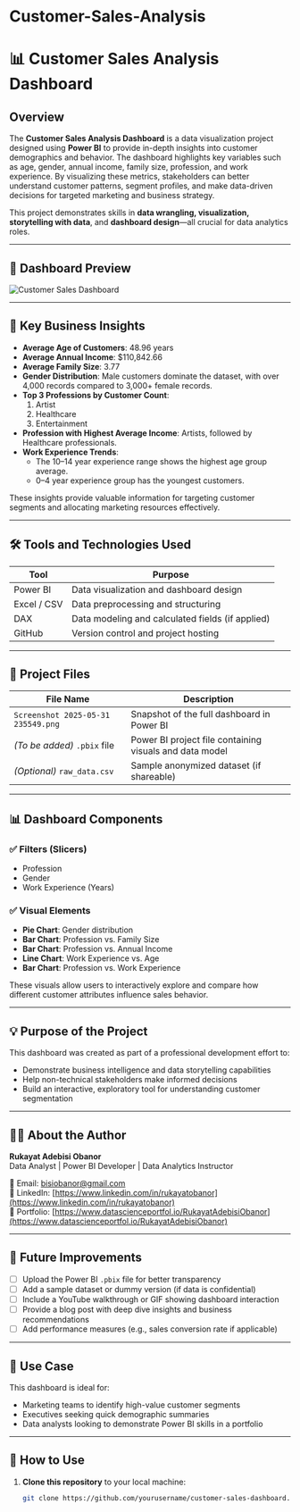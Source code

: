 # Customer-Sales-Analysis
# 📊 Customer Sales Analysis Dashboard

## Overview

The **Customer Sales Analysis Dashboard** is a data visualization project designed using **Power BI** to provide in-depth insights into customer demographics and behavior. The dashboard highlights key variables such as age, gender, annual income, family size, profession, and work experience. By visualizing these metrics, stakeholders can better understand customer patterns, segment profiles, and make data-driven decisions for targeted marketing and business strategy.

This project demonstrates skills in **data wrangling, visualization, storytelling with data**, and **dashboard design**—all crucial for data analytics roles.

---

## 📸 Dashboard Preview

![Customer Sales Dashboard](./Screenshot%202025-05-31%20235549.png)

---

## 🧠 Key Business Insights

- **Average Age of Customers**: 48.96 years  
- **Average Annual Income**: $110,842.66  
- **Average Family Size**: 3.77  
- **Gender Distribution**: Male customers dominate the dataset, with over 4,000 records compared to 3,000+ female records.
- **Top 3 Professions by Customer Count**:
  1. Artist
  2. Healthcare
  3. Entertainment
- **Profession with Highest Average Income**: Artists, followed by Healthcare professionals.
- **Work Experience Trends**:
  - The 10–14 year experience range shows the highest age group average.
  - 0–4 year experience group has the youngest customers.

These insights provide valuable information for targeting customer segments and allocating marketing resources effectively.

---

## 🛠️ Tools and Technologies Used

| Tool        | Purpose                          |
|-------------|----------------------------------|
| Power BI    | Data visualization and dashboard design |
| Excel / CSV | Data preprocessing and structuring |
| DAX         | Data modeling and calculated fields (if applied) |
| GitHub      | Version control and project hosting |

---

## 📂 Project Files

| File Name                                 | Description                                    |
|------------------------------------------|------------------------------------------------|
| `Screenshot 2025-05-31 235549.png`       | Snapshot of the full dashboard in Power BI    |
| *(To be added)* `.pbix` file             | Power BI project file containing visuals and data model |
| *(Optional)* `raw_data.csv`              | Sample anonymized dataset (if shareable)       |

---

## 📊 Dashboard Components

### ✅ Filters (Slicers)
- Profession
- Gender
- Work Experience (Years)

### ✅ Visual Elements
- **Pie Chart**: Gender distribution
- **Bar Chart**: Profession vs. Family Size
- **Bar Chart**: Profession vs. Annual Income
- **Line Chart**: Work Experience vs. Age
- **Bar Chart**: Profession vs. Work Experience

These visuals allow users to interactively explore and compare how different customer attributes influence sales behavior.

---

## 💡 Purpose of the Project

This dashboard was created as part of a professional development effort to:

- Demonstrate business intelligence and data storytelling capabilities
- Help non-technical stakeholders make informed decisions
- Build an interactive, exploratory tool for understanding customer segmentation

---

## 🧑‍💼 About the Author

**Rukayat Adebisi Obanor**  
Data Analyst | Power BI Developer | Data Analytics Instructor

📧 Email: bisiobanor@gmail.com  
🔗 LinkedIn: [https://www.linkedin.com/in/rukayatobanor](https://www.linkedin.com/in/rukayatobanor)  
📁 Portfolio: [https://www.datascienceportfol.io/RukayatAdebisiObanor](https://www.datascienceportfol.io/RukayatAdebisiObanor)

---

## 📌 Future Improvements

- [ ] Upload the Power BI `.pbix` file for better transparency
- [ ] Add a sample dataset or dummy version (if data is confidential)
- [ ] Include a YouTube walkthrough or GIF showing dashboard interaction
- [ ] Provide a blog post with deep dive insights and business recommendations
- [ ] Add performance measures (e.g., sales conversion rate if applicable)

---

## 💼 Use Case

This dashboard is ideal for:

- Marketing teams to identify high-value customer segments
- Executives seeking quick demographic summaries
- Data analysts looking to demonstrate Power BI skills in a portfolio

---

## 📎 How to Use

1. **Clone this repository** to your local machine:
   ```bash
   git clone https://github.com/yourusername/customer-sales-dashboard.git
